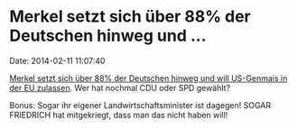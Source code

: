 Merkel setzt sich über 88% der Deutschen hinweg und \...
========================================================

Date: 2014-02-11 11:07:40

[Merkel setzt sich über 88% der Deutschen hinweg und will US-Genmais in
der EU zulassen](http://spiegel.de/article.do?id=952625). Wer hat
nochmal CDU oder SPD gewählt?

Bonus: Sogar ihr eigener Landwirtschaftsminister ist dagegen! SOGAR
FRIEDRICH hat mitgekriegt, dass man das nicht haben will!
